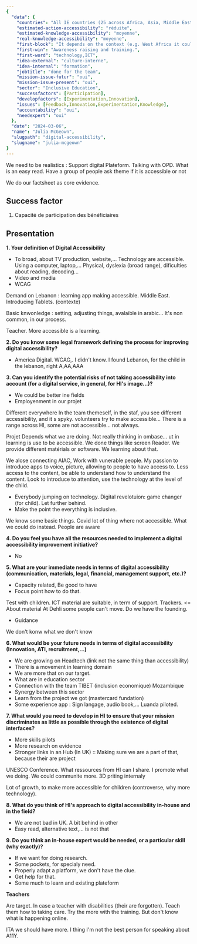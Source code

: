 ```yaml
---
{
  "data": {
    "countries": "All IE countries (25 across Africa, Asia, Middle East, and South America)",
    "estimated-action-accessibility": "réduite",
    "estimated-knowledge-accessibility": "moyenne",
    "real-knowledge-accessibility": "moyenne",
    "first-block": "It depends on the context (e.g. West Africa it could be infrastructure like electricity) but in other places it could be more linked to knowledge about what works and what exists, training, maintenance of devices",
    "first-win": "Awareness raising and training.",
    "first-word": "technology,ICT",
    "idea-external": "culture-interne",
    "idea-internal": "formation",
    "jobtitle": "done for the team",
    "mission-issue-futur": "oui",
    "mission-issue-present": "oui",
    "sector": "Inclusive Education",
    "successfactors": [Participation],
    "developfactors": [Experimentation,Innovation],
    "issues": [Feedback,Innovation,Experimentation,Knowledge],
    "accountability": "oui",
    "needexpert": "oui"
  },
  "date": "2024-03-06",
  "name": "Julia McGeown",
  "slugpath": "digital-accessibility",
  "slugname": "julia-mcgeown"
}
---
```


We need to be realistics : Support digital Plateform.
Talking with OPD. What is an easy read. Have a group of people ask theme if it is accessible or not 

We do our factsheet as core evidence.

## Success factor

1. Capacité de participation des bénéficiaires

## Presentation

**1. Your definition of Digital Accessibility**

 - To broad, about TV production, website,... Technology are accessible. Using a computer, laptop,... Physical, dyslexia (broad range), dificulties about reading, decoding...
 - Video and media
 - WCAG 

Demand on Lebanon : learning app making accessible. Middle East. Introducing Tablets.
(contexte)

Basic knwonledge : setting, adjusting things, avalaible in arabic... It's non common, in our process.

Teacher. More accessible is a learning.

**2. Do you know some legal framework defining the process for improving digital accessibility?**

 - America Digital. WCAG,. I didn't know. I found Lebanon, for the child in the lebanon, right A,AA,AAA

**3. Can you identify the potential risks of not taking accessibility into account (for a digital service, in general, for HI's image...)?**

 - We could be better ine fields
 - Employenment in our projet

Different everywhere
In the team themeself, in the staf, you see different accessibility, and it s spyky. volunteers try to make accessible... 
There is a range across HI, some are not accessible... not always.  

Projet
Depends what we are doing. Not really thinking in ombase... ut in learning is use to be accessible. We done things like screen Reader.
We provide different matérials or software. We learning about that.

We alose connecting AIAC, Work with vunerable people. My passion to introduce apps to voice, picture, allowing to people to have access to.
Less access to the content, be able to understand how to understand the content. 
Look to introduce to attention, use the technology at the level of the child.

 - Everybody jumping on technology. Digital revelotuion: game changer (for child). Let further behind. 
 - Make the point the everything is inclusive.

We know some basic things. 
Covid lot of thing where not accessible. What we could do instead. People are aware

**4. Do you feel you have all the resources needed to implement a digital accessibility improvement initiative?**

 - No

**5. What are your immediate needs in terms of digital accessibility (communication, materials, legal, financial, management support, etc.)?**

 - Capacity related, Be good to have  
 - Focus point how to do that.

Test with children. ICT material are suitable, in term of support. Trackers. <= About material
At Dehli some people can't move. Do we have the founding. 
  - Guidance

We don't konw what we don't know

**6. What would be your future needs in terms of digital accessibility (Innovation, ATI, recruitment,...)**

 - We are growing on Headtech (link not the same thing than accessibility)
 - There is a movement in learning domain
 - We are more that on our target. 
 - What are in education sector
 - Connection with the team TIBET (inclusion economique) Mozambique
 - Synergy between this sector
 - Learn from the project we got (mastercard fundation)
 - Some experience app : Sign langage, audio book,... Luanda piloted.

**7. What would you need to develop in HI to ensure that your mission discriminates as little as possible through the existence of digital interfaces?**
 
 - More skills pilots
 - More research on evidence 
 - Stronger links in an Hub (In UK) :: Making sure we are a part of that, because their are project 

UNESCO Conference. What ressources from HI can I share. I promote what we doing. We could communite more. 
3D priting internaly

Lot of growth, to make more accessible for children (controverse, why more technology).

**8. What do you think of HI's approach to digital accessibility in-house and in the field?**

 - We are not bad in UK. A bit behind in other 
 - Easy read, alternative text,... is not that

**9. Do you think an in-house expert would be needed, or a particular skill (why exactly)?**

 - If we want for doing research. 
 - Some pockets, for specialy need.
 - Properly adapt a platform, we don't have the clue.
 - Get help for that.
 - Some much to learn and existing plateform

**Teachers**

Are target. In case a teacher with disabilities (their are forgotten).
Teach them how to taking care. Try the more with the training.
But don't know what is happening online.

ITA we should have more. I thing I'm not the best person for speaking about A11Y.

